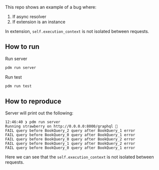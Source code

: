 This repo shows an example of a bug where:

1. If async resolver
2. If extension is an instance

In extension, `self.execution_context` is not isolated between requests.


## How to run

Run server

```bash
pdm run server
```

Run test

```bash
pdm run test
```

## How to reproduce

Server will print out the following:

```
12:46:40 ❯ pdm run server
Running strawberry on http://0.0.0.0:8000/graphql 🍓
FAIL query before BookQuery_2 query after BookQuery_1 error
FAIL query before BookQuery_0 query after BookQuery_1 error
FAIL query before BookQuery_0 query after BookQuery_2 error
FAIL query before BookQuery_1 query after BookQuery_2 error
FAIL query before BookQuery_0 query after BookQuery_1 error
```

Here we can see that the `self.execution_context` is not isolated between requests.
